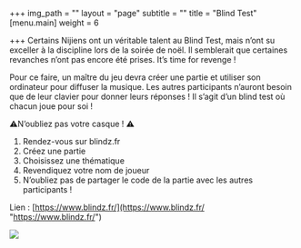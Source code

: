 +++
img_path = ""
layout = "page"
subtitle = ""
title = "Blind Test"
[menu.main]
weight = 6

+++
Certains Nijiens ont un véritable talent au Blind Test, mais n’ont su exceller à la discipline lors de la soirée de noël. Il semblerait que certaines revanches n’ont pas encore été prises. It’s time for revenge !

Pour ce faire, un maître du jeu devra créer une partie et utiliser son ordinateur pour diffuser la musique. Les autres participants n’auront besoin que de leur clavier pour donner leurs réponses ! Il s’agit d’un blind test où chacun joue pour soi !

⚠️N’oubliez pas votre casque ! ⚠️

1. Rendez-vous sur blindz.fr
2. Créez une partie
3. Choisissez une thématique
4. Revendiquez votre nom de joueur
5. N’oubliez pas de partager le code de la partie avec les autres participants !

Lien : [https://www.blindz.fr/](https://www.blindz.fr/ "https://www.blindz.fr/")

![](/images/92818259_222568438829730_7892024718755102720_n.png)